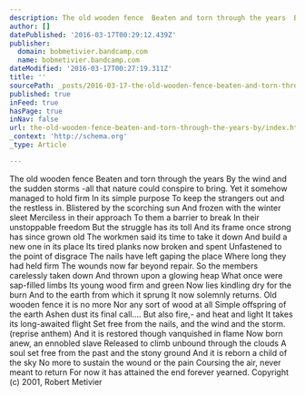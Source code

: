 ```yaml
---
description: The old wooden fence  Beaten and torn through the years  By the wind and the sudden storms  -all that nature could conspire to bring.  Yet it somehow managed to
author: []
datePublished: '2016-03-17T00:29:12.439Z'
publisher:
  domain: bobmetivier.bandcamp.com
  name: bobmetivier.bandcamp.com
dateModified: '2016-03-17T00:27:19.311Z'
title: ''
sourcePath: _posts/2016-03-17-the-old-wooden-fence-beaten-and-torn-through-the-years-by.md
published: true
inFeed: true
hasPage: true
inNav: false
url: the-old-wooden-fence-beaten-and-torn-through-the-years-by/index.html
_context: 'http://schema.org'
_type: Article

---
```

The old wooden fence Beaten and torn through the years By the wind and the sudden storms -all that nature could conspire to bring. Yet it somehow managed to hold firm In its simple purpose To keep the strangers out and the restless in. Blistered by the scorching sun And frozen with the winter sleet Merciless in their approach To them a barrier to break In their unstoppable freedom But the struggle has its toll And its frame once strong has since grown old The workmen said its time to take it down And build a new one in its place Its tired planks now broken and spent Unfastened to the point of disgrace The nails have left gaping the place Where long they had held firm The wounds now far beyond repair. So the members carelessly taken down And thrown upon a glowing heap What once were sap-filled limbs Its young wood firm and green Now lies kindling dry for the burn And to the earth from which it sprung It now solemnly returns. Old wooden fence it is no more Nor any sort of wood at all Simple offspring of the earth Ashen dust its final call.... But also fire,- and heat and light It takes its long-awaited flight Set free from the nails, and the wind and the storm. (reprise anthem) And it is restored though vanquished in flame Now born anew, an ennobled slave Released to climb unbound through the clouds A soul set free from the past and the stony ground And it is reborn a child of the sky No more to sustain the wound or the pain Coursing the air, never meant to return For now it has attained the end forever yearned. Copyright (c) 2001, Robert Metivier